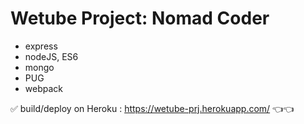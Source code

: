 # Wetube Project: Nomad Coder

- express
- nodeJS, ES6
- mongo
- PUG
- webpack

✅ build/deploy on Heroku
 : https://wetube-prj.herokuapp.com/  👈👈
